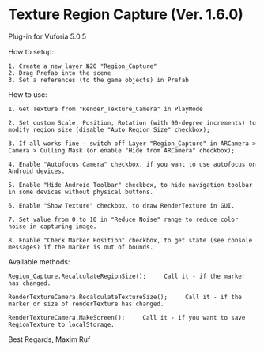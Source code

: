 # Texture Region Capture (Ver. 1.6.0)
Plug-in for Vuforia 5.0.5

How to setup:

	1. Create a new layer №20 "Region_Capture"
	2. Drag Prefab into the scene
	3. Set a references (to the game objects) in Prefab

How to use:

	1. Get Texture from "Render_Texture_Camera" in PlayMode

	2. Set custom Scale, Position, Rotation (with 90-degree increments) to modify region size (disable "Auto Region Size" checkbox);
	
	3. If all works fine - switch off Layer "Region_Capture" in ARCamera > Camera > Culling Mask (or enable "Hide from ARCamera" checkbox);

	4. Enable "Autofocus Camera" checkbox, if you want to use autofocus on Android devices.

	5. Enable "Hide Android Toolbar" checkbox, to hide navigation toolbar in some devices without physical buttons.

	6. Enable "Show Texture" checkbox, to draw RenderTexture in GUI.

	7. Set value from 0 to 10 in "Reduce Noise" range to reduce color noise in capturing image.

	8. Enable "Check Marker Position" checkbox, to get state (see console messages) if the marker is out of bounds.

Available methods:

	Region_Capture.RecalculateRegionSize();     Call it - if the marker has changed.

	RenderTextureCamera.RecalculateTextureSize();     Call it - if the marker or size of renderTexture has changed.

	RenderTextureCamera.MakeScreen();     Call it - if you want to save RegionTexture to localStorage.


  Best Regards, Maxim Ruf
